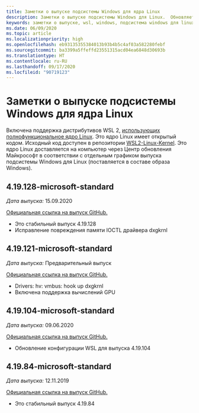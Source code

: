 ```yaml
---
title: Заметки о выпуске подсистемы Windows для ядра Linux
description: Заметки о выпуске подсистемы Windows для Linux.  Обновляется ежемесячно.
keywords: заметки о выпуске, wsl, windows, подсистема windows для linux, windowssubsystem, ubuntu, ядро
ms.date: 06/09/2020
ms.topic: article
ms.localizationpriority: high
ms.openlocfilehash: eb93135355384013b93b4b5c4af03a582280febf
ms.sourcegitcommit: ba3399a5ffeffd23551315acd04ea6848d30693b
ms.translationtype: HT
ms.contentlocale: ru-RU
ms.lasthandoff: 09/17/2020
ms.locfileid: "90719123"
---
```

# <a name="release-notes-for-windows-subsystem-for-linux-kernel"></a>Заметки о выпуске подсистемы Windows для ядра Linux

Включена поддержка дистрибутивов WSL 2, [использующих полнофункциональное ядро Linux](https://devblogs.microsoft.com/commandline/shipping-a-linux-kernel-with-windows/). Это ядро Linux имеет открытый кодом. Исходный код доступен в репозитории [WSL2-Linux-Kernel](https://github.com/microsoft/WSL2-Linux-Kernel). Это ядро Linux доставляется на компьютер через Центр обновления Майкрософт в соответствии с отдельным графиком выпуска подсистемы Windows для Linux (поставляется в составе образа Windows).

## <a name="419128-microsoft-standard"></a>4.19.128-microsoft-standard
*Дата выпуска:* 15.09.2020

[Официальная ссылка на выпуск GitHub.](https://github.com/microsoft/WSL2-Linux-Kernel/releases/tag/4.19.128-microsoft-standard)

* Это стабильный выпуск 4.19.128
* Исправление повреждения памяти IOCTL драйвера dxgkrnl

## <a name="419121-microsoft-standard"></a>4.19.121-microsoft-standard
*Дата выпуска:* Предварительный выпуск

[Официальная ссылка на выпуск GitHub.](https://github.com/microsoft/WSL2-Linux-Kernel/releases/tag/4.19.121-microsoft-standard)

* Drivers: hv: vmbus: hook up dxgkrnl
* Включена поддержка вычислений GPU

## <a name="419104-microsoft-standard"></a>4.19.104-microsoft-standard
*Дата выпуска:* 09.06.2020 

[Официальная ссылка на выпуск GitHub.](https://github.com/microsoft/WSL2-Linux-Kernel/releases/tag/4.19.104-microsoft-standard)

* Обновление конфигурации WSL для выпуска 4.19.104

## <a name="41984-microsoft-standard"></a>4.19.84-microsoft-standard
*Дата выпуска:* 12.11.2019 

[Официальная ссылка на выпуск GitHub.](https://github.com/microsoft/WSL2-Linux-Kernel/releases/tag/4.19.84-microsoft-standard)

* Это стабильный выпуск 4.19.84

